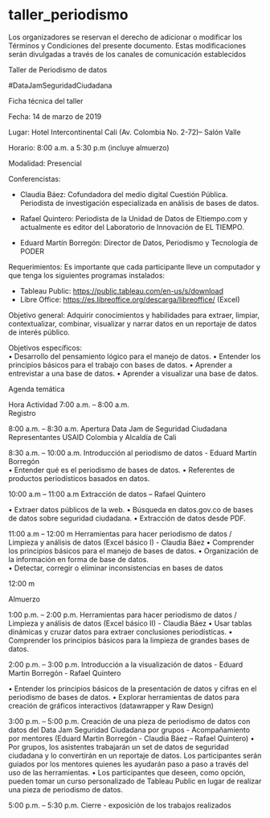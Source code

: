# taller_periodismo
 
Los organizadores se reservan el derecho de adicionar o modificar los Términos y Condiciones del presente documento. 
Estas modificaciones serán divulgadas a través de los canales de comunicación establecidos 
 
Taller de Periodismo de datos 
 
#DataJamSeguridadCiudadana 
 
Ficha técnica del taller 
 
Fecha: 14 de marzo de 2019 
 
Lugar: Hotel Intercontinental Cali (Av. Colombia No. 2-72)– Salón Valle 
 
Horario: 8:00 a.m. a 5:30 p.m (incluye almuerzo) 
 
Modalidad: Presencial 
 
Conferencistas: 
-  Claudia  Báez:  Cofundadora  del  medio  digital  Cuestión  Pública.  Periodista  de 
investigación especializada en análisis de bases de datos.  
 
- Rafael Quintero: Periodista de la Unidad de Datos de Eltiempo.com y actualmente 
es editor del Laboratorio de Innovación de EL TIEMPO.  
 
- Eduard Martín Borregón: Director de Datos, Periodismo y Tecnología de PODER 
 
Requerimientos: Es importante que cada participante lleve un computador y que 
tenga los siguientes programas instalados:  
- Tableau Public:  https://public.tableau.com/en-us/s/download 
- Libre Office: https://es.libreoffice.org/descarga/libreoffice/ (Excel) 
 
Objetivo  general:  Adquirir  conocimientos  y  habilidades  para  extraer,  limpiar, 
contextualizar, combinar, visualizar y narrar datos en un reportaje de datos de interés 
público. 
 
Objetivos específicos:  
•  Desarrollo del pensamiento lógico para el manejo de datos. 
•  Entender los principios básicos para el trabajo con bases de datos. 
•  Aprender a entrevistar a una base de datos. 
•  Aprender a visualizar una base de datos. 
 
    
 
Agenda temática 
 
Hora          Actividad 
7:00 a.m. – 8:00 a.m.    
Registro
 
8:00 a.m. – 8:30 a.m. 
Apertura Data Jam de Seguridad Ciudadana 
Representantes USAID Colombia y Alcaldía de Cali 
 
8:30 a.m. – 10:00 a.m. 
Introducción al periodismo de datos - 
Eduard Martín 
Borregón  
•  Entender qué es el periodismo de bases de datos. 
•  Referentes de productos periodísticos basados en 
datos. 
 
10:00 a.m – 11:00 a.m 
Extracción de datos – Rafael Quintero
  
•  Extraer datos públicos de la web. 
•  Búsqueda  en  datos.gov.co  de  bases  de  datos 
sobre seguridad ciudadana. 
•  Extracción de datos desde PDF. 
 
11:00 a.m – 12:00 m  Herramientas  para  hacer  periodismo  de  datos  / 
Limpieza  y  análisis  de  datos  (Excel  básico  I)  - 
Claudia Báez 
•  Comprender los principios básicos para el manejo 
de bases de datos. 
•  Organización de la información en forma de base de 
datos.  
•  Detectar,  corregir  o  eliminar  inconsistencias  en 
bases de datos 
 
12:00 m 
       
Almuerzo 
 
1:00 p.m. – 2:00 p.m.  Herramientas  para  hacer  periodismo  de  datos  / 
Limpieza  y  análisis  de  datos  (Excel  básico  II)  -
Claudia Báez 
•  Usar tablas dinámicas y cruzar datos para extraer 
conclusiones periodísticas. 
•  Comprender los principios básicos para la limpieza 
de grandes bases de datos. 
 
2:00 p.m. – 3:00 p.m.  Introducción a la visualización de datos - Eduard 
Martin Borregón - Rafael Quintero  
 
•  Entender los principios básicos de la presentación 
de  datos  y  cifras  en  el  periodismo  de  bases  de 
datos. 
•  Explorar  herramientas  de  datos  para  creación  de 
gráficos interactivos (datawrapper y Raw Design) 
 
3:00 p.m. – 5:00 p.m.  Creación de una pieza de periodismo de datos con 
datos  del  Data  Jam  Seguridad  Ciudadana  por 
grupos - Acompañamiento por mentores (Eduard Martin 
Borregón - Claudia Báez – Rafael Quintero) 
•  Por  grupos,  los  asistentes  trabajarán  un  set  de 
datos de seguridad ciudadana y lo convertirán en 
un  reportaje  de  datos.  Los  participantes  serán 
guiados por los mentores quienes les ayudarán paso 
a paso a través del uso de las herramientas. 
•  Los participantes que deseen, como opción, pueden 
tomar un curso personalizado de Tableau Public en 
lugar de realizar una pieza de periodismo de datos. 
 
5:00 p.m. – 5:30 p.m.  Cierre - exposición de los trabajos realizados 
